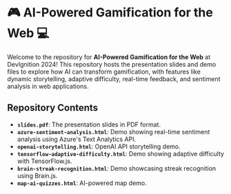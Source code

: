 # 🎮 AI-Powered Gamification for the Web 💻

Welcome to the repository for **AI-Powered Gamification for the Web** at DevIgnition 2024! This repository hosts the presentation slides and demo files to explore how AI can transform gamification, with features like dynamic storytelling, adaptive difficulty, real-time feedback, and sentiment analysis in web applications.

## Repository Contents

- **`slides.pdf`**: The presentation slides in PDF format.
- **`azure-sentiment-analysis.html`**: Demo showing real-time sentiment analysis using Azure's Text Analytics API.
- **`openai-storytelling.html`**: OpenAI API storytelling demo.
- **`tensorflow-adaptive-difficulty.html`**: Demo showing adaptive difficulty with TensorFlow.js.
- **`brain-streak-recognition.html`**: Demo showcasing streak recognition using Brain.js.
- **`map-ai-quizzes.html`**: AI-powered map demo.
